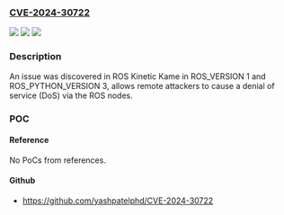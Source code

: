 ### [CVE-2024-30722](https://cve.mitre.org/cgi-bin/cvename.cgi?name=CVE-2024-30722)
![](https://img.shields.io/static/v1?label=Product&message=n%2Fa&color=blue)
![](https://img.shields.io/static/v1?label=Version&message=n%2Fa&color=blue)
![](https://img.shields.io/static/v1?label=Vulnerability&message=n%2Fa&color=brighgreen)

### Description

An issue was discovered in ROS Kinetic Kame in ROS_VERSION 1 and ROS_PYTHON_VERSION 3, allows remote attackers to cause a denial of service (DoS) via the ROS nodes.

### POC

#### Reference
No PoCs from references.

#### Github
- https://github.com/yashpatelphd/CVE-2024-30722

